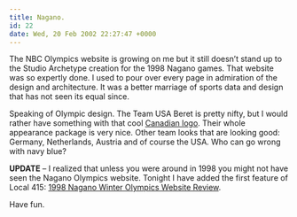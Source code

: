 ```yaml
---
title: Nagano.
id: 22
date: Wed, 20 Feb 2002 22:27:47 +0000
---
```


The <span class="caps">NBC</span> Olympics website is growing on me but it still doesn’t stand up to the Studio Archetype creation for the 1998 Nagano games. That website was so expertly done. I used to pour over every page in admiration of the design and architecture. It was a better marriage of sports data and design that has not seen its equal since.  

Speaking of Olympic design. The Team USA Beret is pretty nifty, but I would rather have something with that cool [Canadian logo](http://204.225.97.122:80/icat/44/19/330344191.fpx?cell=230&cvt=jpeg). Their whole appearance package is very nice. Other team looks that are looking good: Germany, Netherlands, Austria and of course the USA. Who can go wrong with navy blue?  

**<span class="caps">UPDATE</span>** – I realized that unless you were around in 1998 you might not have seen the Nagano Olympics website. Tonight I have added the first feature of Local 415: [1998 Nagano Winter Olympics Website Review](http://www.gregstorey.com/local415/nagano).  

Have fun.





